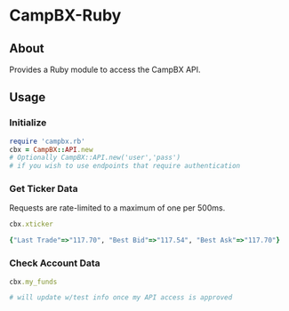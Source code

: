 # CampBX-Ruby

## About
Provides a Ruby module to access the CampBX API.

## Usage
### Initialize
  ```Ruby
  require 'campbx.rb'
  cbx = CampBX::API.new
  # Optionally CampBX::API.new('user','pass')
  # if you wish to use endpoints that require authentication
  ```
### Get Ticker Data
  Requests are rate-limited to a maximum of one per 500ms.
  ```Ruby
  cbx.xticker

  {"Last Trade"=>"117.70", "Best Bid"=>"117.54", "Best Ask"=>"117.70"}
  ```
### Check Account Data
  ```Ruby
  cbx.my_funds

  # will update w/test info once my API access is approved
  ```
